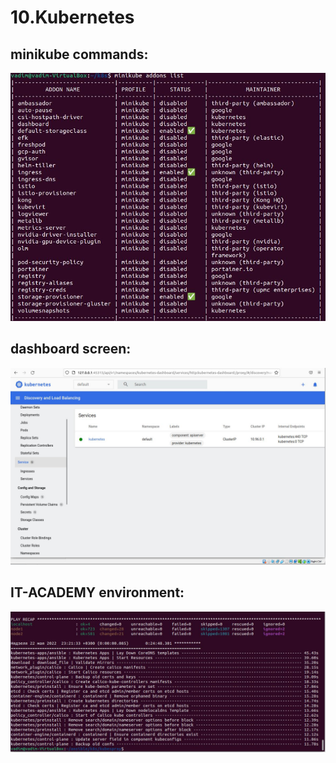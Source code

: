 # 10.Kubernetes

## minikube commands:
![minikube](minikube.png)

## dashboard screen:

![minikube](dashboard.png)

## IT-ACADEMY environment:

![minikube](environment.png)
